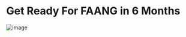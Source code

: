 # Get Ready For FAANG in 6 Months

![image](https://github.com/izzatkarimov/Get-FAANG-Ready/assets/108251704/6f31bcf4-a9ff-493b-b45c-1a234b3890cf)
